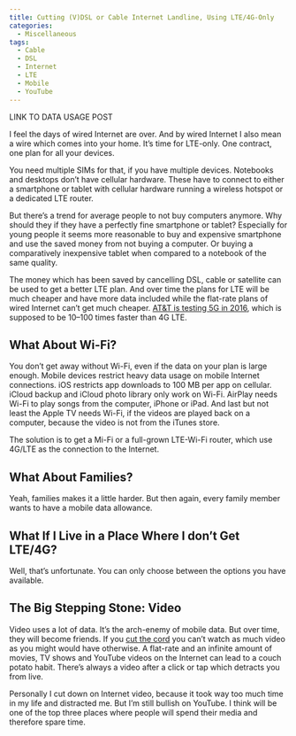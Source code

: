 ```yaml
---
title: Cutting (V)DSL or Cable Internet Landline, Using LTE/4G-Only
categories:
  - Miscellaneous
tags:
  - Cable
  - DSL
  - Internet
  - LTE
  - Mobile
  - YouTube
---
```

LINK TO DATA USAGE POST

I feel the days of wired Internet are over. And by wired Internet I also mean a wire which comes into your home. It’s time for LTE-only. One contract, one plan for all your devices.

You need multiple SIMs for that, if you have multiple devices. Notebooks and desktops don’t have cellular hardware. These have to connect to either a smartphone or tablet with cellular hardware running a wireless hotspot or a dedicated LTE router.

But there’s a trend for average people to not buy computers anymore. Why should they if they have a perfectly fine smartphone or tablet? Especially for young people it seems more reasonable to buy and expensive smartphone and use the saved money from not buying a computer. Or buying a comparatively inexpensive tablet when compared to a notebook of the same quality.

The money which has been saved by cancelling DSL, cable or satellite can be used to get a better LTE plan. And over time the plans for LTE will be much cheaper and have more data included while the flat-rate plans of wired Internet can’t get much cheaper. [AT&T is testing 5G in 2016](https://about.att.com/story/unveils_5g_roadmap_including_trials.html), which is supposed to be 10–100 times faster than 4G LTE.

## What About Wi-Fi?

You don’t get away without Wi-Fi, even if the data on your plan is large enough. Mobile devices restrict heavy data usage on mobile Internet connections. iOS restricts app downloads to 100 MB per app on cellular. iCloud backup and iCloud photo library only work on Wi-Fi. AirPlay needs Wi-Fi to play songs from the computer, iPhone or iPad. And last but not least the Apple TV needs Wi-Fi, if the videos are played back on a computer, because the video is not from the iTunes store.

The solution is to get a Mi-Fi or a full-grown LTE-Wi-Fi router, which use 4G/LTE as the connection to the Internet.

## What About Families?

Yeah, families makes it a little harder. But then again, every family member wants to have a mobile data allowance.

## What If I Live in a Place Where I don’t Get LTE/4G?

Well, that’s unfortunate. You can only choose between the options you have available.

## The Big Stepping Stone: Video

Video uses a lot of data. It’s the arch-enemy of mobile data. But over time, they will become friends. If you [cut the cord](/cord-cutting-just-do-it) you can’t watch as much video as you might would have otherwise. A flat-rate and an infinite amount of movies, TV shows and YouTube videos on the Internet can lead to a couch potato habit. There’s always a video after a click or tap which detracts you from live.

Personally I cut down on Internet video, because it took way too much time in my life and distracted me. But I’m still bullish on YouTube. I think will be one of the top three places where people will spend their media and therefore spare time.